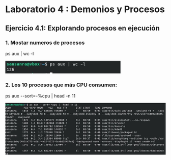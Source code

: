# Laboratorio 4 : Demonios y Procesos

## Ejercicio 4.1: Explorando procesos en ejecución

### 1. Mostar numeros de procesos

ps aux | wc -l

![](https://github.com/rsansan079/Despliegue-de-Aplicaciones-Web/blob/master/Trimestre2/Lab4/Ej1.1.jpg)

### 2. Los 10 procesos que más CPU consumen:

ps aux --sort=-%cpu | head -n 11

![](https://github.com/rsansan079/Despliegue-de-Aplicaciones-Web/blob/master/Trimestre2/Lab4/Ej1.2.jpg)
